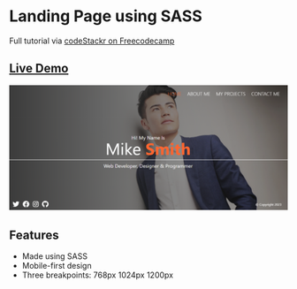 # Landing Page using SASS
Full tutorial via <a href="https://youtu.be/_a5j7KoflTs">codeStackr on Freecodecamp</a>

## <a href="https://daryldelrosario.github.io/fcc-sass-portfolio/">Live Demo</a>
<kbd><img src="./resources/img/screenshot-livedemo.png" alt="home page for mike smith portfolio"></kbd>

## Features
- Made using SASS
- Mobile-first design
- Three breakpoints: 768px 1024px 1200px